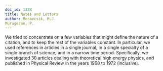 ```yaml
---
doc_id: 1338
title: Notes and Letters
author: Moravcsik, M.J.
Murugesan, P.
---
```


We tried to concentrate on a few variables that might define the
nature of a citation, and to keep the rest of the variables constant.  In
particular, we used references in articles in a single journal, in a single
specialty of a single branch of science, and in a narrow time period.
Specifically, we investigated 30 articles dealing with theoretical high
energy physics, and published in Physical Review in the years 1968 to
1972 (inclusive).